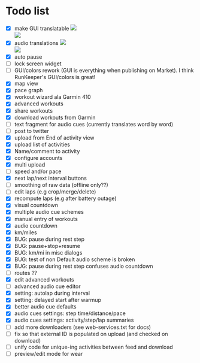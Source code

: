 # Todo list

* [X] make GUI translatable
<img border="0" src="https://www.transifex.com/projects/p/runner-up-android/resource/stringsxml/chart/image_png"/><br/><a target="_blank" href="https://www.transifex.com/projects/p/runner-up-android/resource/stringsxml/"><img border="0" src="https://ds0k0en9abmn1.cloudfront.net/static/charts/images/tx-logo-micro.646b0065fce6.png"/></a>
* [X] audio translations
<img border="0" src="https://www.transifex.com/projects/p/runner-up-android/resource/cuesxml/chart/image_png"/><br/><a target="_blank" href="https://www.transifex.com/projects/p/runner-up-android/resource/cuesxml/"><img border="0" src="https://ds0k0en9abmn1.cloudfront.net/static/charts/images/tx-logo-micro.646b0065fce6.png"/></a>
* [X] auto pause
* [ ] lock screen widget
* [ ] GUI/colors rework (GUI is everything when publishing on Market). I think RunKeeper's GUI/colors is great!
* [X] map view
* [X] pace graph
* [X] workout wizard ala Garmin 410
* [X] advanced workouts
* [X] share workouts
* [X] download workouts from Garmin
* [ ] text fragment for audio cues (currently translates word by word)
* [ ] post to twitter
* [X] upload from End of activity view
* [X] upload list of activities
* [X] Name/comment to activity
* [X] configure accounts
* [X] multi upload
* [ ] speed and/or pace
* [X] next lap/next interval buttons
* [ ] smoothing of raw data (offline only??)
* [ ] edit laps (e.g crop/merge/delete)
* [X] recompute laps
  (e.g after battery outage)
* [X] visual countdown
* [X] multiple audio cue schemes
* [X] manual entry of workouts
* [X] audio countdown
* [X] km/miles
* [X] BUG: pause during rest step
* [X] BUG: pause+stop+resume
* [X] BUG: km/mi in misc dialogs
* [X] BUG: test of non Default audio scheme is broken
* [X] BUG: pause during rest step confuses audio countdown
* [ ] routes ??
* [X] edit advanced workouts
* [ ] advanced audio cue editor
* [X] setting: autolap during interval
* [X] setting: delayed start after warmup
* [X] better audio cue defaults
* [X] audio cues settings: step time/distance/pace
* [X] audio cues settings: activity/step/lap summaries
* [ ] add more downloaders (see web-services.txt for docs)
* [ ] fix so that external ID is populated on upload (and checked on download)
* [ ] unify code for unique-ing activities between feed and download
* [ ] preview/edit mode for wear
